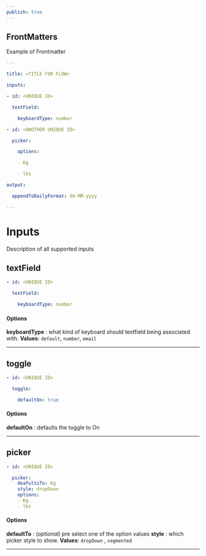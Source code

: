```yaml
---
publish: true
---
```


## FrontMatters

Example of Frontmatter
```YAML
---

title: <TITLE FOR FLOW>

inputs:

- id: <UNIQUE ID>

  textField:

    keyboardType: number

- id: <ANOTHER UNIQUE ID>

  picker:

    options:

    - Kg

    - lbs

output:

  appendToDailyFormat: dd-MM-yyyy

---
```


# Inputs
Description of all supported inputs

## textField

```YAML
- id: <UNIQUE ID>

  textField:

    keyboardType: number
```

#### Options

**keyboardType** : what kind of keyboard should textfield being associated with. **Values**: `default`, `number`, `email` 

---

## toggle

```YAML
- id: <UNIQUE ID>

  toggle:

    defaultOn: true
```

#### Options

**defaultOn** : defaults the toggle to On

---

## picker

```YAML
- id: <UNIQUE ID>

  picker:
    deafultsTo: Kg
    style: dropDown
    options:
    - Kg
    - lbs
```

#### Options

**defaultTo** : (*optional*) pre select one of the option values
**style** : which picker style to show. **Values**: `dropDown` , `segmented` 

---

